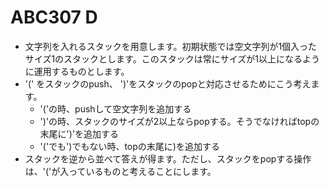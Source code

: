# ABC307 D

- 文字列を入れるスタックを用意します。初期状態では空文字列が1個入ったサイズ1のスタックとします。このスタックは常にサイズが1以上になるように運用するものとします。
- '(' をスタックのpush、 ')'をスタックのpopと対応させるためにこう考えます。
  - '('の時、pushして空文字列を追加する
  - ')'の時、スタックのサイズが2以上ならpopする。そうでなければtopの末尾に')'を追加する
  - '('でも')でもない時、topの末尾に)を追加する
- スタックを逆から並べて答えが得ます。ただし、スタックをpopする操作は、'('が入っているものと考えることにします。
